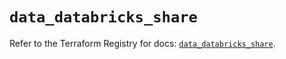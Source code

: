 # `data_databricks_share`

Refer to the Terraform Registry for docs: [`data_databricks_share`](https://registry.terraform.io/providers/databricks/databricks/1.38.0/docs/data-sources/share).
